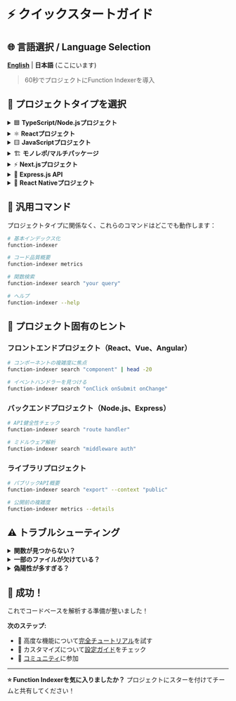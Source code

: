 # ⚡ クイックスタートガイド

## 🌐 言語選択 / Language Selection

[**English**](QUICK-START.md) | **日本語** (ここにいます)

> 60秒でプロジェクトにFunction Indexerを導入

## 🎯 プロジェクトタイプを選択

<details>
<summary>🟦 <strong>TypeScript/Node.jsプロジェクト</strong></summary>

### インストール
```bash
npm install -g function-indexer
cd your-typescript-project
function-indexer
```

### 表示される内容
```
🚀 Function Indexerへようこそ！
✨ TypeScriptプロジェクトを検出しました: /your/project
✅ .function-indexer/ に設定を作成しました
📁 スキャン中: src/
✅ インデックス化完了！
📊 見つかった関数: 42
```

### 次のステップ
```bash
# コード品質を確認
function-indexer metrics

# 関数を検索
function-indexer search "database"
```

### 一般的な用途
- **API開発**: ルートハンドラーとミドルウェアを見つける
- **ライブラリ作成**: エクスポートされた関数と複雑度を追跡
- **リファクタリング**: 分割が必要な複雑な関数を特定

</details>

<details>
<summary>⚛️ <strong>Reactプロジェクト</strong></summary>

### インストール
```bash
npm install -g function-indexer
cd your-react-app
function-indexer
```

### 解析対象
- ✅ Reactコンポーネント（関数型・クラス型）
- ✅ カスタムフック（useState、useEffectなど）
- ✅ ユーティリティ関数
- ✅ イベントハンドラー
- ✅ JSX/TSXサポート

### クイックコマンド
```bash
# Reactコンポーネントを見つける
function-indexer search "component"

# カスタムフックを見つける
function-indexer search "hook use"

# コンポーネントの複雑度をチェック
function-indexer metrics --details
```

### 出力例
```
🔍 検索対象: "component"

1. UserProfile (src/components/UserProfile.tsx:10)
   function UserProfile(props: UserProps): JSX.Element

2. LoginForm (src/components/auth/LoginForm.tsx:15)
   const LoginForm: React.FC<LoginProps> = ({ onSubmit })
```

</details>

<details>
<summary>🟨 <strong>JavaScriptプロジェクト</strong></summary>

### インストール
```bash
npm install -g function-indexer
cd your-js-project
function-indexer
```

### 純粋なJavaScript用セットアップ
```bash
# Function Indexerは.jsファイルも動作します！
function-indexer
```

### JSDocで強化
```javascript
/**
 * メールアドレスとパスワードでユーザーを認証
 * @param {string} email - ユーザーのメールアドレス
 * @param {string} password - ユーザーのパスワード
 * @returns {Promise<User>} 認証されたユーザー
 */
async function authenticateUser(email, password) {
  // ここにコードを記述
}
```

### クイックコマンド
```bash
# すべての関数を見つける
function-indexer search "function"

# 複雑度メトリクスを表示
function-indexer metrics
```

</details>

<details>
<summary>🏗️ <strong>モノレポ/マルチパッケージ</strong></summary>

### インストール
```bash
npm install -g function-indexer
cd your-monorepo
```

### 各パッケージのセットアップ
```bash
# 各パッケージを個別に解析
cd packages/frontend
function-indexer

cd ../backend  
function-indexer

cd ../shared
function-indexer
```

### 統合解析（高度）
```bash
# モノレポルートから
function-indexer -r packages/frontend
function-indexer -r packages/backend

# パッケージ間の複雑度を比較
function-indexer metrics | grep "High Risk"
```

### ワークスペース統合
```json
// モノレポルートのpackage.json
{
  "scripts": {
    "analyze": "npm run analyze:frontend && npm run analyze:backend",
    "analyze:frontend": "cd packages/frontend && function-indexer",
    "analyze:backend": "cd packages/backend && function-indexer"
  }
}
```

</details>

<details>
<summary>⚡ <strong>Next.jsプロジェクト</strong></summary>

### インストール
```bash
npm install -g function-indexer
cd your-nextjs-app
function-indexer
```

### Function Indexerが見つけるもの
- ✅ ページコンポーネント（`pages/` または `app/`）
- ✅ APIルート（`pages/api/` または `app/api/`）
- ✅ サーバーコンポーネント
- ✅ クライアントコンポーネント
- ✅ カスタムフック
- ✅ ユーティリティ関数

### Next.js固有コマンド
```bash
# APIルートを見つける
function-indexer search "api route handler"

# ページコンポーネントを見つける
function-indexer search "page component"

# SSR/SSG関数をチェック
function-indexer search "getServerSideProps getStaticProps"
```

### 出力例
```
📊 コード品質メトリクス

見つかったAPIルート: 8
ページコンポーネント: 12
カスタムフック: 5
ユーティリティ関数: 23

⚠️ 複雑なAPIルート:
  • pages/api/users/[id].ts:handler (複雑度: 12)
```

</details>

<details>
<summary>🔧 <strong>Express.js API</strong></summary>

### インストール
```bash
npm install -g function-indexer
cd your-express-api
function-indexer
```

### Express固有解析
Function IndexerはExpress APIの解析に優れています：

```bash
# ルートハンドラーを見つける
function-indexer search "route handler"

# ミドルウェア関数を見つける
function-indexer search "middleware"

# コントローラーの複雑度をチェック
function-indexer search "controller"
```

### サンプルプロジェクト構造
```
src/
├── controllers/
├── middleware/
├── routes/
├── services/
└── utils/
```

### クイック健全性チェック
```bash
# API複雑度をチェック
function-indexer metrics

# リファクタリング候補を見つける
function-indexer metrics --details | grep "High Risk"
```

</details>

<details>
<summary>📱 <strong>React Nativeプロジェクト</strong></summary>

### インストール
```bash
npm install -g function-indexer
cd your-react-native-app
function-indexer
```

### React Native機能
- ✅ スクリーンコンポーネント
- ✅ カスタムフック
- ✅ ナビゲーション関数
- ✅ プラットフォーム固有コード
- ✅ ネイティブモジュールインターフェース

### クイックコマンド
```bash
# スクリーンコンポーネントを見つける
function-indexer search "screen component"

# ナビゲーション関数を見つける
function-indexer search "navigation"

# コンポーネントの複雑度をチェック
function-indexer metrics
```

</details>

## 🔄 汎用コマンド

プロジェクトタイプに関係なく、これらのコマンドはどこでも動作します：

```bash
# 基本インデックス化
function-indexer

# コード品質概要
function-indexer metrics

# 関数検索
function-indexer search "your query"

# ヘルプ
function-indexer --help
```

## 🎯 プロジェクト固有のヒント

### フロントエンドプロジェクト（React、Vue、Angular）
```bash
# コンポーネントの複雑度に焦点
function-indexer search "component" | head -20

# イベントハンドラーを見つける
function-indexer search "onClick onSubmit onChange"
```

### バックエンドプロジェクト（Node.js、Express）
```bash
# API健全性チェック
function-indexer search "route handler" 

# ミドルウェア解析
function-indexer search "middleware auth"
```

### ライブラリプロジェクト
```bash
# パブリックAPI概要
function-indexer search "export" --context "public"

# 公開前の複雑度
function-indexer metrics --details
```

## ⚠️ トラブルシューティング

<details>
<summary><strong>関数が見つからない？</strong></summary>

**考えられる原因:**
- 予想される場所にTypeScript/JavaScriptファイルがない
- ファイルが非標準ディレクトリにある

**解決方法:**
```bash
# カスタムディレクトリを指定
function-indexer -r ./your-custom-src

# Function Indexerが検出した内容をチェック
function-indexer --verbose
```

</details>

<details>
<summary><strong>一部のファイルが欠けている？</strong></summary>

**設定をチェック:**
```bash
# 現在の設定を表示
cat .function-indexer/config.json

# より多くのファイルパターンを追加
# 設定を編集して含める: ["**/*.js", "**/*.ts", "**/*.jsx", "**/*.tsx"]
```

</details>

<details>
<summary><strong>偽陽性が多すぎる？</strong></summary>

**不要なディレクトリを除外:**
```json
{
  "exclude": [
    "**/*.test.ts",
    "**/*.spec.ts", 
    "**/node_modules/**",
    "**/dist/**",
    "**/.next/**"
  ]
}
```

</details>

## 🎉 成功！

これでコードベースを解析する準備が整いました！

**次のステップ:**
- 📖 高度な機能について[完全チュートリアル](TUTORIAL-ja.md)を試す
- 🔧 カスタマイズについて[設定ガイド](CONFIGURATION.md)をチェック
- 🤝 [コミュニティ](https://github.com/akiramei/function-indexer/discussions)に参加

---

**⭐ Function Indexerを気に入りましたか？** プロジェクトにスターを付けてチームと共有してください！